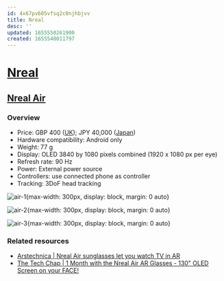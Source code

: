 ```yaml
---
id: 4x67pv605vfsq2c0njhbjvv
title: Nreal
desc: ''
updated: 1655550261900
created: 1655548011797
---
```

# [Nreal](https://www.nreal.ai/)

## [Nreal Air](https://www.nreal.ai/air/)

### Overview

- Price: GBP 400 ([UK](https://shop.ee.co.uk/accessories/pay-now/atp-nreal-air-smart-glasses/details)); JPY 40,000 ([Japan](https://onlineshop.smt.docomo.ne.jp/options/detail.html?item-code=ANJ59002))
- Hardware compatibility: Android only
- Weight: 77 g
- Display: OLED 3840 by 1080 pixels combined (1920 x 1080 px per eye)
- Refresh rate: 90 Hz
- Power: External power source
- Controllers: use connected phone as controller
- Tracking: 3DoF head tracking

![air-1](https://d2tfhz5takygeh.cloudfront.net/contents/img/options/ANJ59002/ANJ59002_etc_05_XL.jpg){max-width: 300px, display: block, margin: 0 auto}

![air-2](https://d2tfhz5takygeh.cloudfront.net/contents/img/options/ANJ59002/ANJ59002_etc_02_XL.jpg){max-width: 300px, display: block, margin: 0 auto}

![air-3](https://d2tfhz5takygeh.cloudfront.net/contents/img/options/ANJ59002/ANJ59002_XL.jpg){max-width: 300px, display: block, margin: 0 auto}

### Related resources

- [Arstechnica | Nreal Air sunglasses let you watch TV in AR](https://arstechnica.com/gadgets/2021/09/nreal-air-ar-specs-bring-tv-to-your-sunglasses/)
- [The Tech Chap | 1 Month with the Nreal Air AR Glasses - 130" OLED Screen on your FACE!](https://www.youtube.com/watch?v=bj8hMtWeTUg)